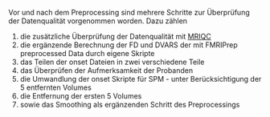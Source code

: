 Vor und nach dem Preprocessing sind mehrere Schritte zur Überprüfung der Datenqualität vorgenommen worden. 
Dazu zählen 
1. die zusätzliche Überprüfung der Datenqualität mit [MRIQC](https://mriqc.readthedocs.io/en/latest/)
2. die ergänzende Berechnung der FD und DVARS der mit FMRIPrep preprocessed Data durch eigene Skripte
3. das Teilen der onset Dateien in zwei verschiedene Teile
4. das Überprüfen der Aufmerksamkeit der Probanden
5. die Umwandlung der onset Skripte für SPM - unter Berücksichtigung der 5 entfernten Volumes
6. die Entfernung der ersten 5 Volumes
7. sowie das Smoothing als ergänzenden Schritt des Preprocessings
